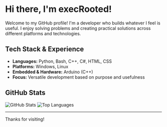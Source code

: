 # Hi there, I'm execRooted!

Welcome to my GitHub profile! I'm a developer who builds whatever I feel is useful. I enjoy solving problems and creating practical solutions across different platforms and technologies.

## Tech Stack & Experience

- **Languages:** Python, Bash, C++, C#, HTML, CSS
- **Platforms:** Windows, Linux
- **Embedded & Hardware:** Arduino (C++)
- **Focus:** Versatile development based on purpose and usefulness

## GitHub Stats

![GitHub Stats](https://github-readme-stats.vercel.app/api?username=execRooted&show_icons=true&hide_border=true&theme=radical)
![Top Languages](https://github-readme-stats.vercel.app/api/top-langs/?username=execRooted&layout=compact&hide_border=true&theme=radical)

---

Thanks for visiting!

